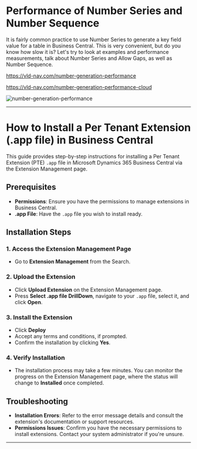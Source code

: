 # Performance of Number Series and Number Sequence
It is fairly common practice to use Number Series to generate a key field value for a table in Business Central. This is very convenient, but do you know how slow it is? Let's try to look at examples and performance measurements, talk about Number Series and Allow Gaps, as well as Number Sequence.

https://vld-nav.com/number-generation-performance

https://vld-nav.com/number-generation-performance-cloud

![number-generation-performance](https://optim.tildacdn.one/tild3336-6139-4139-b264-373865626635/-/resize/760x/-/format/webp/DALLE_2024-01-17_173.png)

---

# How to Install a Per Tenant Extension (.app file) in Business Central

This guide provides step-by-step instructions for installing a Per Tenant Extension (PTE) `.app` file in Microsoft Dynamics 365 Business Central via the Extension Management page.

## Prerequisites

- **Permissions**: Ensure you have the permissions to manage extensions in Business Central.
- **.app File**: Have the `.app` file you wish to install ready.

## Installation Steps

### 1. Access the Extension Management Page

- Go to **Extension Management** from the Search.

### 2. Upload the Extension

- Click **Upload Extension** on the Extension Management page.
- Press **Select .app file DrillDown**, navigate to your `.app` file, select it, and click **Open**.
  
### 3. Install the Extension

- Click **Deploy**
- Accept any terms and conditions, if prompted.
- Confirm the installation by clicking **Yes**.

### 4. Verify Installation

- The installation process may take a few minutes. You can monitor the progress on the Extension Management page, where the status will change to **Installed** once completed.

## Troubleshooting

- **Installation Errors**: Refer to the error message details and consult the extension's documentation or support resources.
- **Permissions Issues**: Confirm you have the necessary permissions to install extensions. Contact your system administrator if you're unsure.


---
